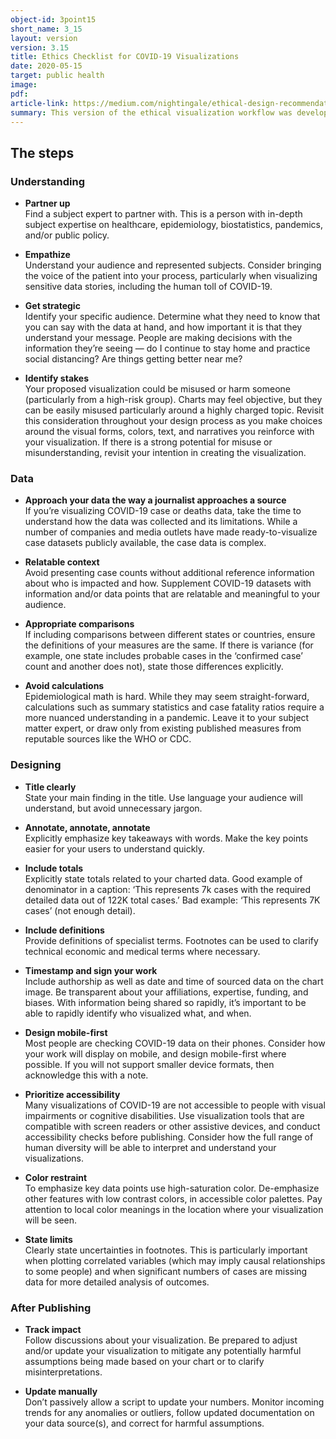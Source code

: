 ```yaml
---
object-id: 3point15
short_name: 3_15
layout: version
version: 3.15
title: Ethics Checklist for COVID-19 Visualizations
date: 2020-05-15
target: public health
image:
pdf:
article-link: https://medium.com/nightingale/ethical-design-recommendations-for-covid-19-visualizations-cb4a2677ae40
summary: This version of the ethical visualization workflow was developed for the Data Visualization Society Working group on COVID-19 visualization. It was presented as part of an article on COVID-19 visualization in Nightingale, the DVS publication. Although this version is significantly different to other versions, its development informed future iterations of the workflow and poster.
---
```

## The steps

### Understanding
- **Partner up**  
Find a subject expert to partner with. This is a person with in-depth subject expertise on healthcare, epidemiology, biostatistics, pandemics, and/or public policy.
- **Empathize**  
Understand your audience and represented subjects. Consider bringing the voice of the patient into your process, particularly when visualizing sensitive data stories, including the human toll of COVID-19.

- **Get strategic**  
Identify your specific audience. Determine what they need to know that you can say with the data at hand, and how important it is that they understand your message. People are making decisions with the information they’re seeing — do I continue to stay home and practice social distancing? Are things getting better near me?

- **Identify stakes**  
Your proposed visualization could be misused or harm someone (particularly from a high-risk group). Charts may feel objective, but they can be easily misused particularly around a highly charged topic. Revisit this consideration throughout your design process as you make choices around the visual forms, colors, text, and narratives you reinforce with your visualization. If there is a strong potential for misuse or misunderstanding, revisit your intention in creating the visualization.

### Data

- **Approach your data the way a journalist approaches a source**  
If you’re visualizing COVID-19 case or deaths data, take the time to understand how the data was collected and its limitations. While a number of companies and media outlets have made ready-to-visualize case datasets publicly available, the case data is complex.

- **Relatable context**  
Avoid presenting case counts without additional reference information about who is impacted and how. Supplement COVID-19 datasets with information and/or data points that are relatable and meaningful to your audience.

- **Appropriate comparisons**  
If including comparisons between different states or countries, ensure the definitions of your measures are the same. If there is variance (for example, one state includes probable cases in the ‘confirmed case’ count and another does not), state those differences explicitly.

- **Avoid calculations**  
Epidemiological math is hard. While they may seem straight-forward, calculations such as summary statistics and case fatality ratios require a more nuanced understanding in a pandemic. Leave it to your subject matter expert, or draw only from existing published measures from reputable sources like the WHO or CDC.

### Designing

- **Title clearly**  
State your main finding in the title. Use language your audience will understand, but avoid unnecessary jargon.

- **Annotate, annotate, annotate**  
Explicitly emphasize key takeaways with words. Make the key points easier for your users to understand quickly.

- **Include totals**  
Explicitly state totals related to your charted data. Good example of denominator in a caption: ‘This represents 7k cases with the required detailed data out of 122K total cases.’ Bad example: ‘This represents 7K cases’ (not enough detail).

- **Include definitions**  
Provide definitions of specialist terms. Footnotes can be used to clarify technical economic and medical terms where necessary.

- **Timestamp and sign your work**  
Include authorship as well as date and time of sourced data on the chart image. Be transparent about your affiliations, expertise, funding, and biases. With information being shared so rapidly, it’s important to be able to rapidly identify who visualized what, and when.

- **Design mobile-first**  
Most people are checking COVID-19 data on their phones. Consider how your work will display on mobile, and design mobile-first where possible. If you will not support smaller device formats, then acknowledge this with a note.

- **Prioritize accessibility**  
Many visualizations of COVID-19 are not accessible to people with visual impairments or cognitive disabilities. Use visualization tools that are compatible with screen readers or other assistive devices, and conduct accessibility checks before publishing. Consider how the full range of human diversity will be able to interpret and understand your visualizations.

- **Color restraint**  
To emphasize key data points use high-saturation color. De-emphasize other features with low contrast colors, in accessible color palettes. Pay attention to local color meanings in the location where your visualization will be seen.

- **State limits**  
Clearly state uncertainties in footnotes. This is particularly important when plotting correlated variables (which may imply causal relationships to some people) and when significant numbers of cases are missing data for more detailed analysis of outcomes.

### After Publishing

- **Track impact**  
Follow discussions about your visualization. Be prepared to adjust and/or update your visualization to mitigate any potentially harmful assumptions being made based on your chart or to clarify misinterpretations.

- **Update manually**  
Don’t passively allow a script to update your numbers. Monitor incoming trends for any anomalies or outliers, follow updated documentation on your data source(s), and correct for harmful assumptions.
